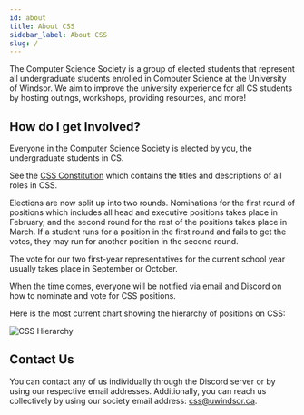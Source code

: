 ```yaml
---
id: about
title: About CSS
sidebar_label: About CSS
slug: /
---
```


The Computer Science Society is a group of elected students that represent all undergraduate students enrolled in Computer Science at the University of Windsor. We aim to improve the university experience for all CS students by hosting outings, workshops, providing resources, and more!

## How do I get Involved?

Everyone in the Computer Science Society is elected by you, the undergraduate students in CS.

See the [CSS Constitution](/css/constitution) which contains the titles and descriptions of all roles in CSS.

Elections are now split up into two rounds. Nominations for the first round of positions which includes all head and executive positions takes place in February, and the second round for the rest of the positions takes place in March. If a student runs for a position in the first round and fails to get the votes, they may run for another position in the second round.

The vote for our two first-year representatives for the current school year usually takes place in September or October.

When the time comes, everyone will be notified via email and Discord on how to nominate and vote for CSS positions.

Here is the most current chart showing the hierarchy of positions on CSS:

![CSS Hierarchy](https://uwindsorcss.github.io/files/dir/images/W22_CSS_Hierarchy.svg)

## Contact Us

You can contact any of us individually through the Discord server or by using our respective email addresses. Additionally, you can reach us collectively by using our society email address: css@uwindsor.ca.
